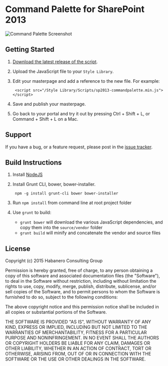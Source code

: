 # Command Palette for SharePoint 2013

![Command Palette Screenshot](http://i.imgur.com/FolLxHQ.png)

## Getting Started

1. [Download the latest release of the script](https://github.com/habaneroconsulting/sp2013-commandpalette/releases/latest).

2. Upload the JavaScript file to your `Style Library`.

3. Edit your masterpage and add a reference to the new file. For example:

        <script src="/Style Library/Scripts/sp2013-commandpalette.min.js"></script>

4. Save and publish your masterpage.

5. Go back to your portal and try it out by pressing Ctrl + Shift + L, or Command + Shift + L on a Mac.

## Support

If you have a bug, or a feature request, please post in the [issue tracker](https://github.com/habaneroconsulting/sp2013-commandpalette/issues).

## Build Instructions

1. Install [NodeJS](http://nodejs.org/)

2. Install Grunt CLI, bower, bower-installer.

        npm -g install grunt-cli bower bower-installer

3. Run `npm install` from command line at root project folder

4. Use `grunt` to build:

    - `grunt bower` will download the various JavaScript dependencies, and copy them into the `source/vendor` folder
    - `grunt build` will minify and concatenate the vendor and source files

## License

Copyright (c) 2015 Habanero Consulting Group

Permission is hereby granted, free of charge, to any person obtaining a copy of this software and associated documentation files (the "Software"), to deal in the Software without restriction, including without limitation the rights to use, copy, modify, merge, publish, distribute, sublicense, and/or sell copies of the Software, and to permit persons to whom the Software is furnished to do so, subject to the following conditions:

The above copyright notice and this permission notice shall be included in all copies or substantial portions of the Software.

THE SOFTWARE IS PROVIDED "AS IS", WITHOUT WARRANTY OF ANY KIND, EXPRESS OR IMPLIED, INCLUDING BUT NOT LIMITED TO THE WARRANTIES OF MERCHANTABILITY, FITNESS FOR A PARTICULAR PURPOSE AND NONINFRINGEMENT. IN NO EVENT SHALL THE AUTHORS OR COPYRIGHT HOLDERS BE LIABLE FOR ANY CLAIM, DAMAGES OR OTHER LIABILITY, WHETHER IN AN ACTION OF CONTRACT, TORT OR OTHERWISE, ARISING FROM, OUT OF OR IN CONNECTION WITH THE SOFTWARE OR THE USE OR OTHER DEALINGS IN THE SOFTWARE.
